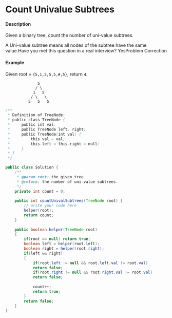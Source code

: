 # Count Univalue Subtrees

#### Description

Given a binary tree, count the number of uni-value subtrees.

A Uni-value subtree means all nodes of the subtree have the same value.Have you met this question in a real interview?  YesProblem Correction

#### Example

Given root = `{5,1,5,5,5,#,5}`, return `4`.

```text
              5
             / \
            1   5
           / \   \
          5   5   5
```

```java
/**
 * Definition of TreeNode:
 * public class TreeNode {
 *     public int val;
 *     public TreeNode left, right;
 *     public TreeNode(int val) {
 *         this.val = val;
 *         this.left = this.right = null;
 *     }
 * }
 */

public class Solution {
    /**
     * @param root: the given tree
     * @return: the number of uni-value subtrees.
     */
    private int count = 0;
    
    public int countUnivalSubtrees(TreeNode root) {
        // write your code here
        helper(root);
        return count;
    }
    
    public boolean helper(TreeNode root)
    {
        if(root == null) return true;
        boolean left = helper(root.left);
        boolean right = helper(root.right);
        if(left && right)
        {
            if(root.left != null && root.left.val != root.val)
            return false;
            if(root.right != null && root.right.val != root.val)
            return false;
            
            count++;
            return true;
        }
        return false;
    }
}
```

